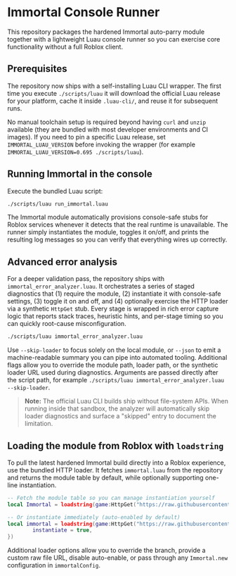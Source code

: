 # Immortal Console Runner

This repository packages the hardened Immortal auto-parry module together with a
lightweight Luau console runner so you can exercise core functionality without a
full Roblox client.

## Prerequisites

The repository now ships with a self-installing Luau CLI wrapper. The first
time you execute `./scripts/luau` it will download the official Luau release for
your platform, cache it inside `.luau-cli/`, and reuse it for subsequent runs.

No manual toolchain setup is required beyond having `curl` and `unzip`
available (they are bundled with most developer environments and CI images).
If you need to pin a specific Luau release, set `IMMORTAL_LUAU_VERSION` before
invoking the wrapper (for example `IMMORTAL_LUAU_VERSION=0.695 ./scripts/luau`).

## Running Immortal in the console

Execute the bundled Luau script:

```bash
./scripts/luau run_immortal.luau
```

The Immortal module automatically provisions console-safe stubs for Roblox
services whenever it detects that the real runtime is unavailable. The runner
simply instantiates the module, toggles it on/off, and prints the resulting log
messages so you can verify that everything wires up correctly.

## Advanced error analysis

For a deeper validation pass, the repository ships with
`immortal_error_analyzer.luau`. It orchestrates a series of staged diagnostics
that (1) require the module, (2) instantiate it with console-safe settings,
(3) toggle it on and off, and (4) optionally exercise the HTTP loader via a
synthetic `HttpGet` stub. Every stage is wrapped in rich error capture logic
that reports stack traces, heuristic hints, and per-stage timing so you can
quickly root-cause misconfiguration.

```bash
./scripts/luau immortal_error_analyzer.luau
```

Use `--skip-loader` to focus solely on the local module, or `--json` to emit a
machine-readable summary you can pipe into automated tooling. Additional flags
allow you to override the module path, loader path, or the synthetic loader URL
used during diagnostics. Arguments are passed directly after the script path,
for example `./scripts/luau immortal_error_analyzer.luau --skip-loader`.

> **Note:** The official Luau CLI builds ship without file-system APIs. When
> running inside that sandbox, the analyzer will automatically skip loader
> diagnostics and surface a "skipped" entry to document the limitation.

## Loading the module from Roblox with `loadstring`

To pull the latest hardened Immortal build directly into a Roblox experience,
use the bundled HTTP loader. It fetches `immortal.luau` from the repository and
returns the module table by default, while optionally supporting one-line
instantiation.

```lua
-- Fetch the module table so you can manage instantiation yourself
local Immortal = loadstring(game:HttpGet("https://raw.githubusercontent.com/mikkel32/Immortal/main/loader.luau"))()

-- Or instantiate immediately (auto-enabled by default)
local immortal = loadstring(game:HttpGet("https://raw.githubusercontent.com/mikkel32/Immortal/main/loader.luau"))({
        instantiate = true,
})
```

Additional loader options allow you to override the branch, provide a custom
raw file URL, disable auto-enable, or pass through any `Immortal.new`
configuration in `immortalConfig`.
